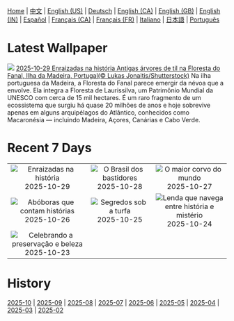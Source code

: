 [Home](../README.md) | [中文](zh-CN.md) | [English (US)](en-US.md) | [Deutsch](de-DE.md) | [English (CA)](en-CA.md) | [English (GB)](en-GB.md) | [English (IN)](en-IN.md) | [Español](es-ES.md) | [Français (CA)](fr-CA.md) | [Français (FR)](fr-FR.md) | [Italiano](it-IT.md) | [日本語](ja-JP.md) | [Português](pt-BR.md)

# Latest Wallpaper
![](https://www.bing.com/th?id=OHR.FanalForest_PT-BR7092033197_UHD.jpg)
[2025-10-29 Enraizadas na história Antigas árvores de til na Floresta do Fanal, Ilha da Madeira, Portugal(© Lukas Jonaitis/Shutterstock)](https://www.bing.com/th?id=OHR.FanalForest_PT-BR7092033197_UHD.jpg)
Na ilha portuguesa da Madeira, a Floresta do Fanal parece emergir da névoa que a envolve. Ela integra a Floresta de Laurissilva, um Patrimônio Mundial da UNESCO com cerca de 15 mil hectares. É um raro fragmento de um ecossistema que surgiu há quase 20 milhões de anos e hoje sobrevive apenas em alguns arquipélagos do Atlântico, conhecidos como Macaronésia — incluindo Madeira, Açores, Canárias e Cabo Verde.

# Recent 7 Days
|  |  |  |
|:---:|:---:|:---:|
| ![](https://www.bing.com/th?id=OHR.FanalForest_PT-BR7092033197_400x240.jpg "Enraizadas na história") 2025-10-29 | ![](https://www.bing.com/th?id=OHR.PublicServ_PT-BR4483210857_400x240.jpg "O Brasil dos bastidores") 2025-10-28 | ![](https://www.bing.com/th?id=OHR.AfricanRaven_PT-BR7550569316_400x240.jpg "O maior corvo do mundo") 2025-10-27 |
| ![](https://www.bing.com/th?id=OHR.PumpkinFarm_PT-BR8901400722_400x240.jpg "Abóboras que contam histórias") 2025-10-26 | ![](https://www.bing.com/th?id=OHR.MartimoaapaFinland_PT-BR1421304664_400x240.jpg "Segredos sob a turfa") 2025-10-25 | ![](https://www.bing.com/th?id=OHR.QueenMary_PT-BR2038443007_400x240.jpg "Lenda que navega entre história e mistério") 2025-10-24 |
| ![](https://www.bing.com/th?id=OHR.PondCave_PT-BR4920189612_400x240.jpg "Celebrando a preservação e beleza") 2025-10-23 |  |  |

# History
[2025-10](../archives/wallpaper/pt-BR/w_2025_10.md) | [2025-09](../archives/wallpaper/pt-BR/w_2025_09.md) | [2025-08](../archives/wallpaper/pt-BR/w_2025_08.md) | [2025-07](../archives/wallpaper/pt-BR/w_2025_07.md) | [2025-06](../archives/wallpaper/pt-BR/w_2025_06.md) | [2025-05](../archives/wallpaper/pt-BR/w_2025_05.md) | [2025-04](../archives/wallpaper/pt-BR/w_2025_04.md) | [2025-03](../archives/wallpaper/pt-BR/w_2025_03.md) | [2025-02](../archives/wallpaper/pt-BR/w_2025_02.md)

